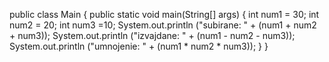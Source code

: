 public class Main {
    public static void main(String[] args) {
            int num1 = 30;
            int num2 = 20;
            int num3  =10;
                    System.out.println ("subirane: " + (num1 +  num2 + num3));
                    System.out.println ("izvajdane: " + (num1 - num2 - num3));
                    System.out.println ("umnojenie: " + (num1 * num2 * num3));
                }
            }
